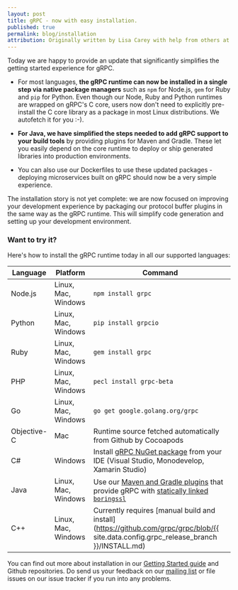 ```yaml
---
layout: post
title: gRPC - now with easy installation.
published: true
permalink: blog/installation
attribution: Originally written by Lisa Carey with help from others at Google.
---
```


Today we are happy to provide an update that significantly simplifies the getting started experience for gRPC.

   * For most languages, **the gRPC runtime can now be installed in a single step via native package managers** such as `npm` for Node.js, `gem` for Ruby and `pip` for Python. Even though our Node, Ruby and Python runtimes are wrapped on gRPC's C core, users now don't need to explicitly pre-install the C core library as a package in most Linux distributions. We autofetch it for you :-).

   * **For Java, we have simplified the steps needed to add gRPC support to your build tools** by providing plugins for Maven and Gradle. These let you easily depend on the core runtime to deploy or ship generated libraries into production environments.

   * You can also use our Dockerfiles to use these updated packages - deploying microservices built on gRPC should now be a very simple experience. 

<!--more-->

The installation story is not yet complete: we are now focused on improving your development experience by packaging our protocol buffer plugins in the same way as the gRPC runtime. This will simplify code generation and setting up your development environment.

### Want to try it?

Here's how to install the gRPC runtime today in all our supported languages:

Language | Platform | Command
---------|----------|--------
Node.js | Linux, Mac, Windows | `npm install grpc`
Python | Linux, Mac, Windows | `pip install grpcio`
Ruby | Linux, Mac, Windows | `gem install grpc`
PHP | Linux, Mac, Windows | `pecl install grpc-beta`
Go | Linux, Mac, Windows | `go get google.golang.org/grpc`
Objective-C | Mac | Runtime source fetched automatically from Github by Cocoapods
C# | Windows | Install [gRPC NuGet package](https://www.nuget.org/packages/Grpc/) from your IDE (Visual Studio, Monodevelop, Xamarin Studio)
Java | Linux, Mac, Windows | Use our [Maven and Gradle plugins](https://github.com/grpc/grpc-java/blob/master/README.md) that provide gRPC with [statically linked `boringssl`](https://github.com/grpc/grpc-java/blob/master/SECURITY.md#openssl-statically-linked-netty-tcnative-boringssl-static)
C++ | Linux, Mac, Windows | Currently requires [manual build and install](https://github.com/grpc/grpc/blob/{{ site.data.config.grpc_release_branch }}/INSTALL.md)

You can find out more about installation in our [Getting Started guide](/docs/#install-grpc) and Github repositories. Do send us your feedback on our [mailing list](https://groups.google.com/forum/#!forum/grpc-io) or file issues on our issue tracker if you run into any problems.

